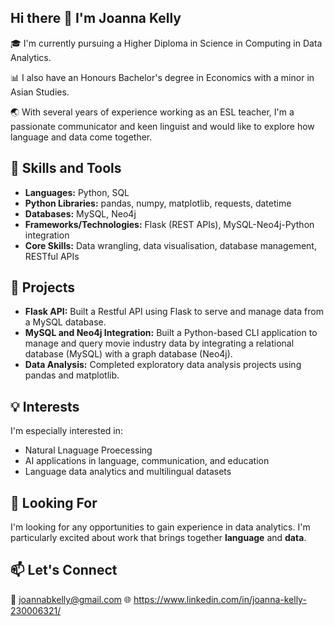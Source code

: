 ## Hi there 👋 I'm Joanna Kelly

🎓 I'm currently pursuing a Higher Diploma in Science in Computing in Data Analytics.

📊 I also have an Honours Bachelor's degree in Economics with a minor in Asian Studies.

🌏 With several years of experience working as an ESL teacher, I'm a passionate communicator and keen linguist and would like to explore how language and data come together.

## 🚀 Skills and Tools

- **Languages:** Python, SQL
- **Python Libraries:** pandas, numpy, matplotlib, requests, datetime
- **Databases:** MySQL, Neo4j
- **Frameworks/Technologies:** Flask (REST APIs), MySQL-Neo4j-Python integration
- **Core Skills:** Data wrangling, data visualisation, database management, RESTful APIs

## 📌 Projects

- **Flask API:** Built a Restful API using Flask to serve and manage data from a MySQL database.
- **MySQL and Neo4j Integration:** Built a Python-based CLI application to manage and query movie industry data by integrating a relational database (MySQL) with a graph database (Neo4j).
- **Data Analysis:** Completed exploratory data analysis projects using pandas and matplotlib.

## 💡 Interests

I'm especially interested in:

- Natural Lnaguage Proecessing
- AI applications in language, communication, and education
- Language data analytics and multilingual datasets

## 👀 Looking For

I'm looking for any opportunities to gain experience in data analytics. I'm particularly excited about work that brings together **language** and **data**.

## 📫 Let's Connect

 📧 joannabkelly@gmail.com
 🌐 https://www.linkedin.com/in/joanna-kelly-230006321/
